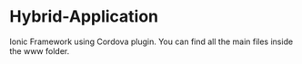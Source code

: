 # Hybrid-Application
Ionic Framework using Cordova plugin.
You can find all the main files inside the www folder.
